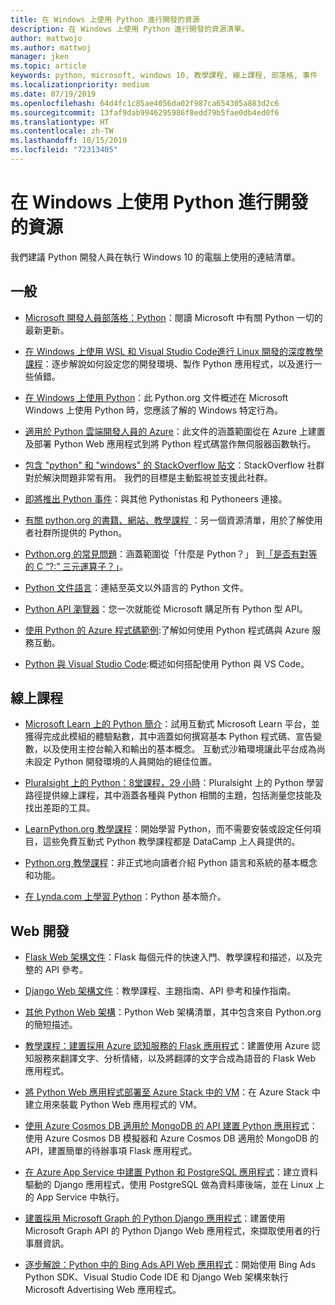 ```yaml
---
title: 在 Windows 上使用 Python 進行開發的資源
description: 在 Windows 上使用 Python 進行開發的資源清單。
author: mattwojo
ms.author: mattwoj
manager: jken
ms.topic: article
keywords: python, microsoft, windows 10, 教學課程, 線上課程, 部落格, 事件
ms.localizationpriority: medium
ms.date: 07/19/2019
ms.openlocfilehash: 64d4fc1c85ae4056da02f987ca654305a883d2c6
ms.sourcegitcommit: 13faf9dab9946295986f8edd79b5fae0db4ed0f6
ms.translationtype: HT
ms.contentlocale: zh-TW
ms.lasthandoff: 10/15/2019
ms.locfileid: "72313405"
---
```

# <a name="resources-for-developing-with-python-on-windows"></a>在 Windows 上使用 Python 進行開發的資源

我們建議 Python 開發人員在執行 Windows 10 的電腦上使用的連結清單。

## <a name="general"></a>一般

- [Microsoft 開發人員部落格：Python](https://devblogs.microsoft.com/python/)：閱讀 Microsoft 中有關 Python 一切的最新更新。

- [在 Windows 上使用 WSL 和 Visual Studio Code進行 Linux 開發的深度教學課程](https://devblogs.microsoft.com/commandline/an-in-depth-tutorial-on-linux-development-on-windows-with-wsl-and-visual-studio-code/)：逐步解說如何設定您的開發環境、製作 Python 應用程式，以及進行一些偵錯。

- [在 Windows 上使用 Python](https://docs.python.org/3/using/windows.html)：此 Python.org 文件概述在 Microsoft Windows 上使用 Python 時，您應該了解的 Windows 特定行為。

- [適用於 Python 雲端開發人員的 Azure](https://docs.microsoft.com/azure/python/)：此文件的涵蓋範圍從在 Azure 上建置及部署 Python Web 應用程式到將 Python 程式碼當作無伺服器函數執行。

- [包含 "python" 和 "windows" 的 StackOverflow 貼文](https://stackoverflow.com/questions/4750806/how-do-i-install-pip-on-windows/12476379)：StackOverflow 社群對於解決問題非常有用。 我們的目標是主動監視並支援此社群。

- [即將推出 Python 事件](https://www.python.org/events/python-events)：與其他 Pythonistas 和 Pythoneers 連接。

- [有關 python.org 的書籍、網站、教學課程 ](https://wiki.python.org/moin/BeginnersGuide/Programmers)：另一個資源清單，用於了解使用者社群所提供的 Python。

- [Python.org 的常見問題](https://docs.python.org/3/faq/)：涵蓋範圍從「什麼是 Python？」 到[「是否有對等的 C “?:” 三元運算子？」](https://docs.python.org/3/faq/programming.html#is-there-an-equivalent-of-c-s-ternary-operator)。

- [Python 文件語言](https://wiki.python.org/moin/Languages)：連結至英文以外語言的 Python 文件。

- [Python API 瀏覽器](https://docs.microsoft.com/python/api/?view=azure-python)：您一次就能從 Microsoft 購足所有 Python 型 API。

- [使用 Python 的 Azure 程式碼範例](https://azure.microsoft.com/en-us/resources/samples/?platform=python&sort=0):了解如何使用 Python 程式碼與 Azure 服務互動。

- [Python 與 Visual Studio Code](https://code.visualstudio.com/docs/languages/python):概述如何搭配使用 Python 與 VS Code。

## <a name="online-courses"></a>線上課程

- [Microsoft Learn 上的 Python 簡介](https://docs.microsoft.com/en-us/learn/modules/intro-to-python/)：試用互動式 Microsoft Learn 平台，並獲得完成此模組的體驗點數，其中涵蓋如何撰寫基本 Python 程式碼、宣告變數，以及使用主控台輸入和輸出的基本概念。 互動式沙箱環境讓此平台成為尚未設定 Python 開發環境的人員開始的絕佳位置。

- [Pluralsight 上的 Python：8堂課程，29 小時](https://app.pluralsight.com/paths/skills/python)：Pluralsight 上的 Python 學習路徑提供線上課程，其中涵蓋各種與 Python 相關的主題，包括測量您技能及找出差距的工具。

- [LearnPython.org 教學課程](https://www.learnpython.org/)：開始學習 Python，而不需要安裝或設定任何項目，這些免費互動式 Python 教學課程都是 DataCamp 上人員提供的。

- [Python.org 教學課程](https://docs.python.org/3/tutorial/index.html)：非正式地向讀者介紹 Python 語言和系統的基本概念和功能。

- [在 Lynda.com 上學習 Python](https://www.lynda.com/Python-tutorials/Learning-Python/661773-2.html)：Python 基本簡介。

## <a name="web-development"></a>Web 開發

- [Flask Web 架構文件](https://flask.palletsprojects.com/en/1.1.x/)：Flask 每個元件的快速入門、教學課程和描述，以及完整的 API 參考。

- [Django Web 架構文件](https://docs.djangoproject.com/en/2.2/)：教學課程、主題指南、API 參考和操作指南。

- [其他 Python Web 架構](https://wiki.python.org/moin/WebFrameworks)：Python Web 架構清單，其中包含來自 Python.org 的簡短描述。

- [教學課程：建置採用 Azure 認知服務的 Flask 應用程式](https://docs.microsoft.com/azure/cognitive-services/translator/tutorial-build-flask-app-translation-synthesis)：建置使用 Azure 認知服務來翻譯文字、分析情緒，以及將翻譯的文字合成為語音的 Flask Web 應用程式。

- [將 Python Web 應用程式部署至 Azure Stack 中的 VM](https://docs.microsoft.com/azure-stack/user/azure-stack-dev-start-howto-vm-python)：在 Azure Stack 中建立用來裝載 Python Web 應用程式的 VM。

- [使用 Azure Cosmos DB 適用於 MongoDB 的 API 建置 Python 應用程式](https://docs.microsoft.com/azure/cosmos-db/create-mongodb-flask)：使用 Azure Cosmos DB 模擬器和 Azure Cosmos DB 適用於 MongoDB 的 API，建置簡單的待辦事項 Flask 應用程式。

- [在 Azure App Service 中建置 Python 和 PostgreSQL 應用程式](https://docs.microsoft.com/azure/app-service/containers/tutorial-python-postgresql-app)：建立資料驅動的 Django 應用程式，使用 PostgreSQL 做為資料庫後端，並在 Linux 上的 App Service 中執行。

- [建置採用 Microsoft Graph 的 Python Django 應用程式](https://docs.microsoft.com/graph/tutorials/python)：建置使用 Microsoft Graph API 的 Python Django Web 應用程式，來擷取使用者的行事曆資訊。

- [逐步解說：Python 中的 Bing Ads API Web 應用程式](https://docs.microsoft.com/advertising/guides/walkthrough-web-application-python?view=bingads-13)：開始使用 Bing Ads Python SDK、Visual Studio Code IDE 和 Django Web 架構來執行 Microsoft Advertising Web 應用程式。
